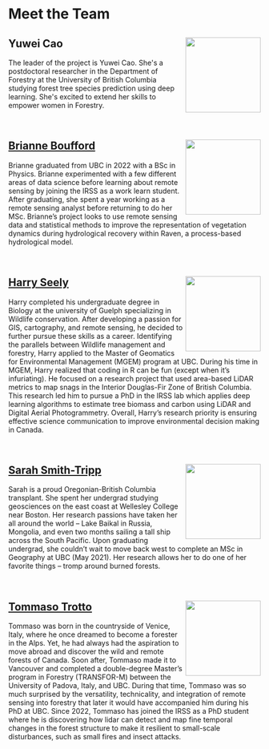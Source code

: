 # Meet the Team

## Yuwei Cao <img src="https://irsslab.forestry.ubc.ca/files/2024/06/pic_portrait-200x300.jpg" width="150" align="right"/>
The leader of the project is Yuwei Cao. She's a postdoctoral researcher in the Department of Forestry at the University of British Columbia studying forest tree species prediction using deep learning. She's excited to extend her skills to empower women in Forestry.

<BR CLEAR=ALL>

## [Brianne Boufford](blbouf@student.ubc.ca) <img src="https://irsslab.forestry.ubc.ca/files/2024/11/Brianne_B-300x249.png" width="150" align="right"/>
Brianne graduated from UBC in 2022 with a BSc in Physics. Brianne experimented with a few different areas of data science before learning about remote sensing by joining the IRSS as a work learn student. After graduating, she spent a year working as a remote sensing analyst before returning to do her MSc. Brianne’s project looks to use remote sensing data and statistical methods to improve the representation of vegetation dynamics during hydrological recovery within Raven, a process-based hydrological model.

<BR CLEAR=ALL>

## [Harry Seely](https://github.com/harryseely) <img src="https://irsslab.forestry.ubc.ca/files/2023/04/Harry-Seely-02-23-300x200.jpg" width="150" align="right"/>
Harry completed his undergraduate degree in Biology at the university of Guelph specializing in Wildlife conservation. After developing a passion for GIS, cartography, and remote sensing, he decided to further pursue these skills as a career. Identifying the parallels between Wildlife management and forestry, Harry applied to the Master of Geomatics for Environmental Management (MGEM) program at UBC. During his time in MGEM, Harry realized that coding in R can be fun (except when it’s infuriating). He focused on a research project that used area-based LiDAR metrics to map snags in the Interior Douglas-Fir Zone of British Columbia. This research led him to pursue a PhD in the IRSS lab which applies deep learning algorithms to estimate tree biomass and carbon using LiDAR and Digital Aerial Photogrammetry. Overall, Harry’s research priority is ensuring effective science communication to improve environmental decision making in Canada.

<BR CLEAR=ALL>

## [Sarah Smith-Tripp](sarahsmithtripp.github.io) <img src="https://irsslab.forestry.ubc.ca/files/2023/04/Sarah-Smith-Tripp-04-23-2-300x200.jpg" width="150" align="right"/>
Sarah is a proud Oregonian-British Columbia transplant. She spent her undergrad studying geosciences on the east coast at Wellesley College near Boston. Her research passions have taken her all around the world – Lake Baikal in Russia, Mongolia, and even two months sailing a tall ship across the South Pacific. Upon graduating undergrad, she couldn’t wait to move back west to complete an MSc in Geography at UBC (May 2021). Her research allows her to do one of her favorite things – tromp around burned forests.

<BR CLEAR=ALL>

## [Tommaso Trotto](https://github.com/ttrotto) <img src="https://irsslab.forestry.ubc.ca/files/2022/01/Tommaso-Trotto-278x300.jpg" width="150" align="right"/>
Tommaso was born in the countryside of Venice, Italy, where he once dreamed to become a forester in the Alps. Yet, he had always had the aspiration to move abroad and discover the wild and remote forests of Canada. Soon after, Tommaso made it to Vancouver and completed a double-degree Master’s program in Forestry (TRANSFOR-M) between the University of Padova, Italy, and UBC. During that time, Tommaso was so much surprised by the versatility, technicality, and integration of remote sensing into forestry that later it would have accompanied him during his PhD at UBC. Since 2022, Tommaso has joined the IRSS as a PhD student where he is discovering how lidar can detect and map fine temporal changes in the forest structure to make it resilient to small-scale disturbances, such as small fires and insect attacks.

<BR CLEAR=ALL>


